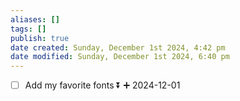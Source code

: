 ```yaml
---
aliases: []
tags: []
publish: true
date created: Sunday, December 1st 2024, 4:42 pm
date modified: Sunday, December 1st 2024, 6:40 pm
---
```


- [ ] Add my favorite fonts ⏬ ➕ 2024-12-01